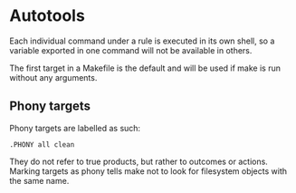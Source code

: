 # Autotools

Each individual command under a rule is executed in its own shell, so a variable exported in one command will not be available in others.

The first target in a Makefile is the default and will be used if make is run without any arguments.

## Phony targets

Phony targets are labelled as such:

```
.PHONY all clean
```

They do not refer to true products, but rather to outcomes or actions. Marking targets as phony tells make not to look for filesystem objects with the same name.

